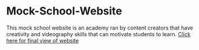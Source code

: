 # Mock-School-Website
This mock school website is an academy ran by content creators that have creativity and videography skills that can motivate students to learn. 
<a href="https://garyportfolio.github.io/Mock-School-Website/">Click here for final view of website</a>
